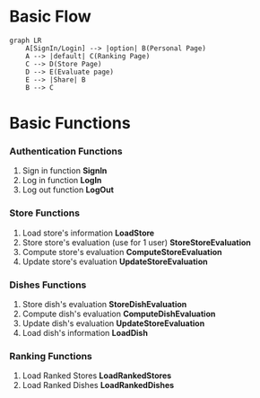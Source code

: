 # Basic Flow

```mermaid
graph LR
	A[SignIn/Login] --> |option| B(Personal Page)
	A --> |default| C(Ranking Page)
	C --> D(Store Page)
	D --> E(Evaluate page)
	E --> |Share| B
	B --> C
```

# Basic Functions

### Authentication Functions

1. Sign in function **SignIn**
2. Log in function **LogIn**
3. Log out function **LogOut**

### Store Functions

1. Load store's information **LoadStore**
2. Store store's evaluation (use for 1 user) **StoreStoreEvaluation**
3. Compute store's evaluation **ComputeStoreEvaluation**
4. Update store's evaluation **UpdateStoreEvaluation**

### Dishes Functions

1. Store dish's evaluation **StoreDishEvaluation**
2. Compute dish's evaluation **ComputeDishEvaluation**
3. Update dish's evaluation **UpdateStoreEvaluation**
4. Load dish's information **LoadDish**

### Ranking Functions

1. Load Ranked Stores **LoadRankedStores**
2. Load Ranked Dishes **LoadRankedDishes**